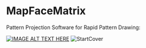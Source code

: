 # MapFaceMatrix
Pattern Projection Software for Rapid Pattern Drawing:

[![IMAGE ALT TEXT HERE](https://img.youtube.com/vi/ryl0nvGsXX0/0.jpg)](https://youtu.be/ryl0nvGsXX0?si=fz6bvgk9PF7eeHXa)
![StartCover](https://github.com/user-attachments/assets/fd7e4ecf-9294-4047-8e2c-2f3123f9e79b)



